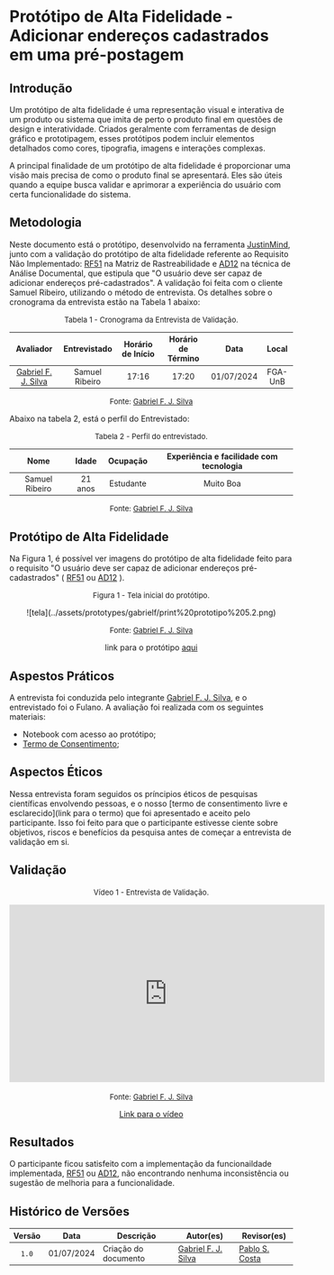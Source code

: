 # Protótipo de Alta Fidelidade - Adicionar endereços cadastrados em uma pré-postagem

## Introdução

Um protótipo de alta fidelidade é uma representação visual e interativa de um produto ou sistema que imita de perto o produto final em questões de design e interatividade. Criados geralmente com ferramentas de design gráfico e prototipagem, esses protótipos podem incluir elementos detalhados como cores, tipografia, imagens e interações complexas.

A principal finalidade de um protótipo de alta fidelidade é proporcionar uma visão mais precisa de como o produto final se apresentará. Eles são úteis quando a equipe busca validar e aprimorar a experiência do usuário com certa funcionalidade do sistema.

## Metodologia

Neste documento está o protótipo, desenvolvido na ferramenta [JustinMind](https://www.justinmind.com), junto com a validação do protótipo de alta fidelidade referente ao  Requisito Não Implementado: [RF51](https://mmclovin.github.io/2024.1-App_Correios/pos-rastreabilidade/matriz/#requisitos-funcionais) na Matriz de Rastreabilidade e [AD12](https://mmclovin.github.io/2024.1-App_Correios/elicitacao/tecnicas/analise-documental/#realizar-uma-pre-postagem) na técnica de Análise Documental, que estipula que "O usuário deve ser capaz de adicionar endereços pré-cadastrados". A validação foi feita com o cliente Samuel Ribeiro, utilizando o método de entrevista. Os detalhes sobre o cronograma da entrevista estão na Tabela 1 abaixo:

<font size="2"><p style="text-align: center">Tabela 1 - Cronograma da Entrevista de Validação.</p></font>

<center>

| Avaliador | Entrevistado | Horário de Início | Horário de Término | Data | Local |
| :-------: | :----------: | :---------------: | :----------------: | :--: | :---: |
| [Gabriel F. J. Silva][GabrielFGH] | Samuel Ribeiro | 17:16 | 17:20 | 01/07/2024 | FGA-UnB |

</center>

<font size="2"><p style="text-align: center">Fonte: [Gabriel F. J. Silva][GabrielFGH]</p></font>

Abaixo na tabela 2, está o perfil do Entrevistado:

<font size="2"><p style="text-align: center">Tabela 2 - Perfil do entrevistado.</p></font>

<center>

| Nome | Idade | Ocupação | Experiência e facilidade com tecnologia |
| :--: | :---: | :------: | :-------------------------------------: |
| Samuel Ribeiro | 21 anos | Estudante | Muito Boa |

</center>

<font size="2"><p style="text-align: center">Fonte: [Gabriel F. J. Silva][GabrielFGH]</p></font>

## Protótipo de Alta Fidelidade

Na Figura 1, é possível ver imagens do protótipo de alta fidelidade feito para o requisito "O usuário deve ser capaz de adicionar endereços pré-cadastrados" ( [RF51](https://mmclovin.github.io/2024.1-App_Correios/pos-rastreabilidade/matriz/#requisitos-funcionais) ou [AD12](https://mmclovin.github.io/2024.1-App_Correios/elicitacao/tecnicas/analise-documental/#realizar-uma-pre-postagem) ).

<font size="2"><p style="text-align: center">Figura 1 - Tela inicial do protótipo.</p></font>

<center>
    ![tela](../assets/prototypes/gabrielf/print%20prototipo%205.2.png)
</center>

<font size="2"><p style="text-align: center">Fonte: [Gabriel F. J. Silva][GabrielFGH]</p></font>

<p style="text-align: center"> 
    link para o protótipo <a href="https://cloud.justinmind.com/usernote/prototype/a18c927d2da7b69fa4de170b011d11b359048a29820aaeb42d19d66b3c446167"> aqui </a>
</p>



## Aspestos Práticos

A entrevista foi conduzida pelo integrante [Gabriel F. J. Silva][GabrielFGH], e o entrevistado foi o Fulano. A avaliação foi realizada com os seguintes materiais:

- Notebook com acesso ao protótipo;
- [Termo de Consentimento](../assets/Termo_de_consentimento-imagem&voz.pdf);


## Aspectos Éticos

Nessa entrevista foram seguidos os príncipios éticos de pesquisas científicas envolvendo pessoas, e o nosso [termo de consentimento livre e esclarecido](link para o termo) que foi apresentado e aceito pelo participante. Isso foi feito para que o participante estivesse ciente sobre objetivos, riscos e benefícios da pesquisa antes de começar a entrevista de validação em si.


## Validação

<font size="2"><p style="text-align: center">Vídeo 1 - Entrevista de Validação.</p></font>

<center>
    <iframe width="560" height="315" src="https://www.youtube.com/embed/ByuSvqzX2hg" title="(Entrega 5.2) Validação informal: Protótipo de Alta Fidelidade" frameborder="0" allow="accelerometer; autoplay; clipboard-write; encrypted-media; gyroscope; picture-in-picture; web-share" referrerpolicy="strict-origin-when-cross-origin" allowfullscreen></iframe>
</center>

<font size="2"><p style="text-align: center">Fonte: [Gabriel F. J. Silva][GabrielFGH]</p></font>

<p style="text-align: center">
    <a href="https://www.youtube.com/watch?v=ByuSvqzX2hg"> Link para o vídeo </a>
</p>

## Resultados

O participante ficou satisfeito com a implementação da funcionaildade implementada,  [RF51](https://mmclovin.github.io/2024.1-App_Correios/pos-rastreabilidade/matriz/#requisitos-funcionais) ou [AD12](https://mmclovin.github.io/2024.1-App_Correios/elicitacao/tecnicas/analise-documental/#realizar-uma-pre-postagem), não encontrando nenhuma inconsistência ou sugestão de melhoria para a funcionalidade.


## Histórico de Versões

| Versão | Data | Descrição | Autor(es) | Revisor(es) |
| :----: | :--: | --------- | ----------- | ------ |
| `1.0`  | 01/07/2024 | Criação do documento | [Gabriel F. J. Silva][GabrielFGH] | [Pablo S. Costa][PabloGH] |

[ClaudioGH]: https://github.com/claudiohsc
[DaniloGH]: https://github.com/Danilo-Carvalho-Antunes
[EliasGH]: https://github.com/EliasOliver21
[GabrielBGH]: https://github.com/Bertolazi
[GabrielFGH]: https://github.com/MMcLovin
[PabloGH]: https://github.com/pabloheika
[RicardoGH]: https://www.github.com/avmricardo

